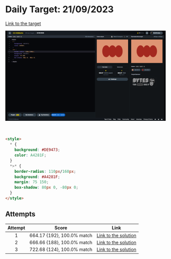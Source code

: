 # Daily Target: 21/09/2023

[Link to the target](https://cssbattle.dev/play/LFmA3gS1Td1dvPTs73lW)

![img](src/images/daily-target_2023-09-21.png)

<br>

```html
<style>
  * {
    background: #DE9473;
    color: A4281F;
  }
  *>* {
    border-radius: 110px/160px;
    background: #A4281F;
    margin: 75 150;
    box-shadow: 80px 0, -80px 0;
  }
</style>
```

## Attempts
| Attempt | Score | Link |
|:-:|:-:|:-:|
| 1 | 664.17 {192}, 100.0% match | [Link to the solution](src/html/daily-target_2023-09-21_attempt-01.html) |
| 2 | 666.66 {188}, 100.0% match | [Link to the solution](src/html/daily-target_2023-09-21_attempt-02.html) |
| 3 | 722.68 {124}, 100.0% match | [Link to the solution](src/html/daily-target_2023-09-21_attempt-03.html) |